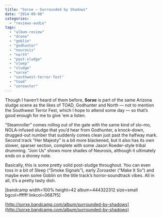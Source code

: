```yaml
---
title: "Sorxe – Surrounded by Shadows"
date: "2014-09-08"
categories: 
  - "reviews-audio"
tags: 
  - "album-review"
  - "drone"
  - "goblin"
  - "godhunter"
  - "neurosis"
  - "north"
  - "post-sludge"
  - "sleep"
  - "sludge"
  - "sorxe"
  - "southwest-terror-fest"
  - "toad"
  - "zoroaster"
---
```


Though I haven’t heard of them before, **Sorxe** is part of the same Arizona sludge scene as the likes of TOAD, Godhunter and North — not to mention the Southwest Terror Fest, which I hope to attend some day — so that’s good enough for me to give 'em a listen.

“Steamroller” comes rolling out of the gate with the same kind of slo-mo, NOLA-infused sludge that you’d hear from Godhunter, a knock-down, drugged-out number that suddenly comes clean just past the halfway mark. Second track “Her Majesty” is a bit more blackened, but it also has its own slower, sparser section, complete with some Jason Roeder-style tribal drumming. “Join Us” shows more shades of Neurosis, although it ultimately ends on a droney note.

Basically, this is some pretty solid post-sludge throughout. You can even toss in a bit of Sleep (“Smoke Signals”), early Zoroaster (“Make It So”) and maybe even some Goblin on the title track’s horror-soundtrack vibes. All in all, it’s a pretty tasty dish.

\[bandcamp width=100% height=42 album=444322312 size=small bgcol=ffffff linkcol=0687f5\]

[http://sorxe.bandcamp.com/album/surrounded-by-shadows](http://sorxe.bandcamp.com/album/surrounded-by-shadows)
